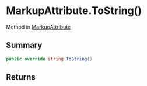 # MarkupAttribute.ToString()

Method in [MarkupAttribute](/api/csharp/yarn.markup.markupattribute.md)

## Summary



```csharp
public override string ToString()
```

## Returns



